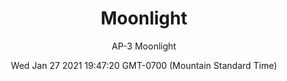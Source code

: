---
category: "wall-covering"
date: Wed Jan 27 2021 19:47:20 GMT-0700 (Mountain Standard Time)
description: "null"
designer: "Andrea Pramuk"
href: "https://www.areaenvironments.com/andrea-pramuk"
image_primary: "./img/AP_Moonlight.jpg"
image_secondary: "./img/Moonlight+Interior.jpg"
image_thumb: "./img/Andrea+Pramuk.png"
manufacturer: "Area Environments"
slug: "/manufacturers/area-environments/wall-covering/moonlight"
slug_destination: area-environments,
subtitle: "AP-3  Moonlight"
tags:
  - "area-environments"
  - "wall-covering"
title: "Moonlight"
---